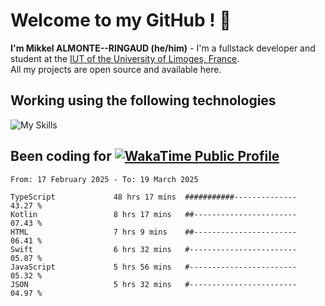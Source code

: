 # Welcome to my GitHub ! 🌃

**I'm Mikkel ALMONTE--RINGAUD (he/him)** - I'm a fullstack developer and student at the [IUT of the University of Limoges, France](https://iut.unilim.fr). \
All my projects are open source and available here.

## Working using the following technologies

![My Skills](https://skillicons.dev/icons?i=solidjs,pnpm,nodejs,ts,js,vercel,netlify,html,css,rust,astro,git,vue,md,electron,figma,github,bash,bun,cloudflare,py,tailwind,nginx,npm,tauri,vite,zig,yarn,windicss,dart,flutter,kotlin&theme=dark)

## Been coding for [![WakaTime Public Profile](https://wakatime.com/badge/user/0839e595-e07a-435c-8d59-ed95f2a3d6dd.svg?style=flat-square)](https://wakatime.com/@0839e595-e07a-435c-8d59-ed95f2a3d6dd)

<!--START_SECTION:waka-->

```plain
From: 17 February 2025 - To: 19 March 2025

TypeScript             48 hrs 17 mins  ###########--------------   43.27 %
Kotlin                 8 hrs 17 mins   ##-----------------------   07.43 %
HTML                   7 hrs 9 mins    ##-----------------------   06.41 %
Swift                  6 hrs 32 mins   #------------------------   05.87 %
JavaScript             5 hrs 56 mins   #------------------------   05.32 %
JSON                   5 hrs 32 mins   #------------------------   04.97 %
```

<!--END_SECTION:waka-->
